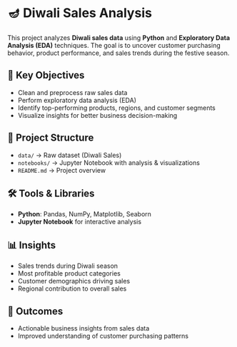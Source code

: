 # 🪔 Diwali Sales Analysis

This project analyzes **Diwali sales data** using **Python** and **Exploratory Data Analysis (EDA)** techniques. The goal is to uncover customer purchasing behavior, product performance, and sales trends during the festive season.

## 🔹 Key Objectives
- Clean and preprocess raw sales data  
- Perform exploratory data analysis (EDA)  
- Identify top-performing products, regions, and customer segments  
- Visualize insights for better business decision-making  

## 📂 Project Structure
- `data/` → Raw dataset (Diwali Sales)  
- `notebooks/` → Jupyter Notebook with analysis & visualizations  
- `README.md` → Project overview  

## 🛠️ Tools & Libraries
- **Python**: Pandas, NumPy, Matplotlib, Seaborn  
- **Jupyter Notebook** for interactive analysis  

## 📊 Insights
- Sales trends during Diwali season  
- Most profitable product categories  
- Customer demographics driving sales  
- Regional contribution to overall sales  

## 🚀 Outcomes
- Actionable business insights from sales data  
- Improved understanding of customer purchasing patterns  
